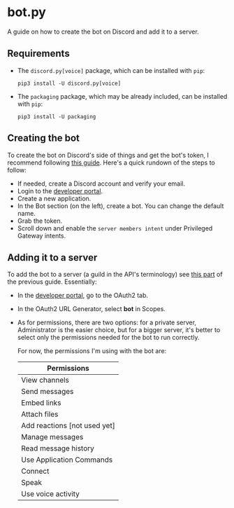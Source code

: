 # bot.py

A guide on how to create the bot on Discord and add it to a server.

## Requirements

- The `discord.py[voice]` package, which can be installed with `pip`:

  ```
  pip3 install -U discord.py[voice]
  ```
  
- The `packaging` package, which may be already included, can be installed with `pip`:

  ```
  pip3 install -U packaging
  ```

  

## Creating the bot

To create the bot on Discord's side of things and get the bot's token, I recommend following [this guide](https://realpython.com/how-to-make-a-discord-bot-python/#how-to-make-a-discord-bot-in-the-developer-portal). Here's a quick rundown of the steps to follow:

- If needed, create a Discord account and verify your email.
- Login to the [developer portal](https://discord.com/developers/applications).
- Create a new application.
- In the Bot section (on the left), create a bot. You can change the default name.
- Grab the token.
- Scroll down and enable the `server members intent` under Privileged Gateway intents.

## Adding it to a server

To add the bot to a server (a guild in the API's terminology) see [this part](https://realpython.com/how-to-make-a-discord-bot-python/#adding-a-bot-to-a-guild) of the previous guide. Essentially:

- In the [developer portal](https://discord.com/developers/applications), go to the OAuth2 tab.

- In the OAuth2 URL Generator, select **bot** in Scopes.

- As for permissions, there are two options: for a private server, Administrator is the easier choice, but for a bigger server, it's better to select only the permissions needed for the bot to run correctly.

  For now, the permissions I'm using with the bot are:

  | Permissions                  |
  | ---------------------------- |
  | View channels                |
  | Send messages                |
  | Embed links                  |
  | Attach files                 |
  | Add reactions [not used yet] |
  | Manage messages              |
  | Read message history         |
  | Use Application Commands     |
  | Connect                      |
  | Speak                        |
  | Use voice activity           |

  

